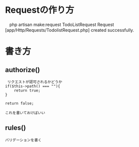 # Requestの作り方
　php artisan make:request TodoListRequest
    Request [app/Http/Requests/TodolistRequest.php] created successfully.

# 書き方
  ## authorize()
     リクエストが認可されるかどうか
    if($this->path() === ""){
        return true;
    }

    return false;

    これを書いておけばいい

  ## rules()
    バリデーションを書く
  